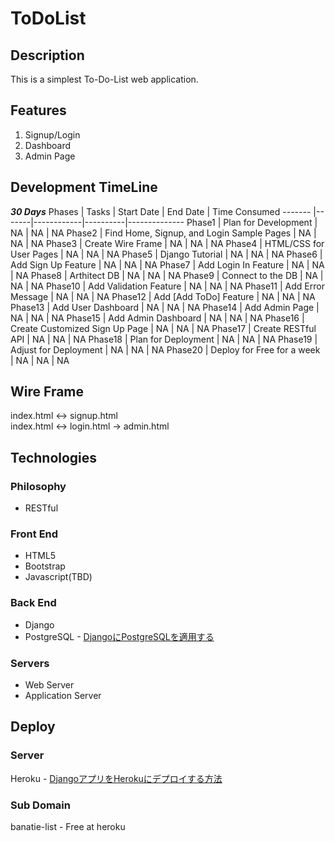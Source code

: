 # ToDoList

## Description
This is a simplest To-Do-List web application.

## Features
1. Signup/Login
2. Dashboard
3. Admin Page

## Development TimeLine
__*30 Days*__
Phases  | Tasks | Start Date | End Date | Time Consumed
------- |-------|------------|----------|--------------
Phase1  | Plan for Development | NA | NA | NA
Phase2  | Find Home, Signup, and Login Sample Pages | NA | NA | NA
Phase3  | Create Wire Frame | NA | NA | NA
Phase4  | HTML/CSS for User Pages | NA | NA | NA
Phase5  | Django Tutorial | NA | NA | NA
Phase6  | Add Sign Up Feature | NA | NA | NA
Phase7  | Add Login In Feature | NA | NA | NA
Phase8  | Arthitect DB | NA | NA | NA
Phase9  | Connect to the DB | NA | NA | NA
Phase10 | Add Validation Feature | NA | NA | NA
Phase11 | Add Error Message | NA | NA | NA
Phase12 | Add [Add ToDo] Feature | NA | NA | NA
Phase13 | Add User Dashboard | NA | NA | NA
Phase14 | Add Admin Page | NA | NA | NA
Phase15 | Add Admin Dashboard | NA | NA | NA
Phase16 | Create Customized Sign Up Page | NA | NA | NA
Phase17 | Create RESTful API | NA | NA | NA
Phase18 | Plan for Deployment | NA | NA | NA
Phase19 | Adjust for Deployment | NA | NA | NA
Phase20 | Deploy for Free for a week | NA | NA | NA

## Wire Frame
index.html <-> signup.html <br>
index.html <-> login.html  -> admin.html

## Technologies
### Philosophy
* RESTful

### Front End
* HTML5
* Bootstrap
* Javascript(TBD)

### Back End
* Django
* PostgreSQL - [DjangoにPostgreSQLを適用する](https://qiita.com/shigechioyo/items/9b5a03ceead6e5ec87ec)


### Servers
* Web Server <br>
* Application Server

## Deploy
### Server
Heroku - [DjangoアプリをHerokuにデプロイする方法](https://qiita.com/frosty/items/66f5dff8fc723387108c)

### Sub Domain
banatie-list - Free at heroku
